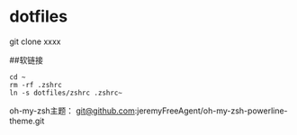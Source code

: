 # dotfiles

git clone xxxx

##软链接
```
cd ~
rm -rf .zshrc
ln -s dotfiles/zshrc .zshrc~
```

oh-my-zsh主题： git@github.com:jeremyFreeAgent/oh-my-zsh-powerline-theme.git
